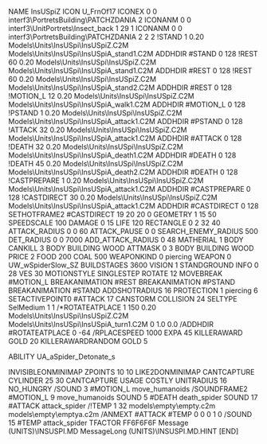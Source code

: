 NAME InsUSpiZ
ICON U_FrnOf17
ICONEX 0 0 interf3\PortretsBuilding\PATCHZDANIA 2
ICONANM 0 0 interf3\UnitPortrets\Insect_back 1 29 1
ICONANM 0 0 interf3\PortretsBuilding\PATCHZDANIA 2 2 2
!STAND          1 0.20 Models\Units\InsUSpi\InsUSpiZ.C2M Models\Units\InsUSpi\InsUSpiA_stand1.C2M
ADDHDIR #STAND 0 128
!REST          60 0.20 Models\Units\InsUSpi\InsUSpiZ.C2M Models\Units\InsUSpi\InsUSpiA_stand1.C2M
ADDHDIR #REST 0 128
!REST          60 0.20 Models\Units\InsUSpi\InsUSpiZ.C2M Models\Units\InsUSpi\InsUSpiA_stand2.C2M
ADDHDIR #REST 0 128
!MOTION_L      12 0.20 Models\Units\InsUSpi\InsUSpiZ.C2M Models\Units\InsUSpi\InsUSpiA_walk1.C2M
ADDHDIR #MOTION_L 0 128
!PSTAND        1  0.20 Models\Units\InsUSpi\InsUSpiZ.C2M Models\Units\InsUSpi\InsUSpiA_attack1.C2M
ADDHDIR #PSTAND 0 128 
!ATTACK        32 0.20 Models\Units\InsUSpi\InsUSpiZ.C2M Models\Units\InsUSpi\InsUSpiA_attack1.C2M
ADDHDIR #ATTACK 0 128
!DEATH         32 0.20 Models\Units\InsUSpi\InsUSpiZ.C2M Models\Units\InsUSpi\InsUSpiA_death1.C2M
ADDHDIR #DEATH 0 128
!DEATH         45 0.20 Models\Units\InsUSpi\InsUSpiZ.C2M Models\Units\InsUSpi\InsUSpiA_death2.C2M
ADDHDIR #DEATH 0 128
!CASTPREPARE  1 0.20 Models\Units\InsUSpi\InsUSpiZ.C2M Models\Units\InsUSpi\InsUSpiA_attack1.C2M
ADDHDIR #CASTPREPARE 0 128
!CASTDIRECT   30 0.20 Models\Units\InsUSpi\InsUSpiZ.C2M Models\Units\InsUSpi\InsUSpiA_attack1.C2M
ADDHDIR #CASTDIRECT 0 128
SETHOTFRAME2 #CASTDIRECT 19 20 20 0
GEOMETRY 1 15 50
SPEEDSCALE 100
DAMAGE   0 15
LIFE     120
RECTANGLE 0 2 32 40
ATTACK_RADIUS 0 0 60
ATTACK_PAUSE 0 0
SEARCH_ENEMY_RADIUS 500
DET_RADIUS 0 0 7000
ADD_ATTACK_RADIUS 0 48
MATHERIAL 1 BODY
CANKILL 3 BODY BUILDING WOOD 
ATTMASK 0 3 BODY BUILDING WOOD 
PRICE 2 FOOD 200 COAL 500
WEAPONKIND 0 piercing
WEAPON 0 UW_wSpiderSlow_SZ
BUILDSTAGES 3600
VISION 1
STANDGROUND
INFO 0 28
VES 30
MOTIONSTYLE SINGLESTEP
ROTATE 12
MOVEBREAK #MOTION_L
BREAKANIMATION #REST
BREAKANIMATION #PSTAND
BREAKANIMATION #STAND
ADDSHOTRADIUS 16
PROTECTION 1 piercing 6
SETACTIVEPOINT0 #ATTACK 17
CANSTORM
COLLISION 24
SELTYPE SelMedium 1 1
/*ROTATEATPLACE      1 150 0.20 Models\Units\InsUSpi\InsUSpiZ.C2M Models\Units\InsUSpi\InsUSpiA_turn1.C2M 0 1.0 0.0
/ADDHDIR #ROTATEATPLACE 0 -64
/RPLACESPEED         1000
EXPA 			45
KILLERAWARD             GOLD 20
KILLERAWARDRANDOM       GOLD 5

ABILITY UA_aSpider_Detonate_s

INVISIBLEONMINIMAP
ZPOINTS 10 10
LIKE2DONMINIMAP
CANTCAPTURE
CYLINDER 25 30
CANTCAPTURE
USAGE COSTLY
UNITRADIUS 16
NO_HUNGRY
/SOUND 3 #MOTION_L move_humanoids
/SOUNDFRAME2 #MOTION_L 9 move_humanoids
SOUND 5 #DEATH death_spider
SOUND 17 #ATTACK attack_spider
/!TEMP  1 32 models\empty\empty.c2m models\empty\emptya.c2m
/ANMEXT #ATTACK #TEMP 0 0 0 1 0
/SOUND 15 #TEMP attack_spider
TFACTOR FF6F6F6F
Message (UNITS)\INSUSPI.MD
MessageLong (UNITS)\INSUSPI.MD.HINT
[END]
